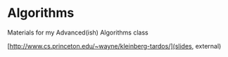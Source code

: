 # Algorithms
Materials for my Advanced(ish) Algorithms class

[http://www.cs.princeton.edu/~wayne/kleinberg-tardos/](slides, external)


